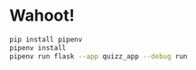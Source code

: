 # Wahoot!

```sh
pip install pipenv
pipenv install
pipenv run flask --app quizz_app --debug run
```
